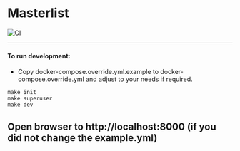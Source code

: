 # Masterlist
[![CI](https://github.com/Amsterdam/masterlist/actions/workflows/main.yml/badge.svg)](https://github.com/Amsterdam/masterlist/actions/workflows/main.yml)

---
#### To run development:

* Copy docker-compose.override.yml.example to docker-compose.override.yml and adjust to your needs if required.
```
make init
make superuser
make dev
```

Open browser to http://localhost:8000 (if you did not change the example.yml)
---

